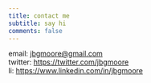 ```yaml
---
title: contact me
subtitle: say hi
comments: false
---
```


email: [jbgmoore@gmail.com](mailto:jbgmoore@gmail.com)  
twitter: https://twitter.com/jbgmoore  
li: https://www.linkedin.com/in/jbgmoore  

